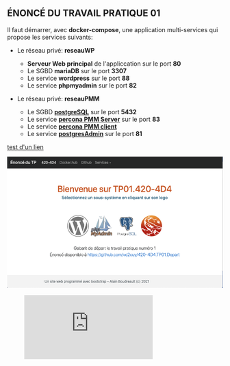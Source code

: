 ## ÉNONCÉ DU TRAVAIL PRATIQUE 01

Il faut démarrer, avec **docker-compose**, une application multi-services qui propose les services suivants:

* Le réseau privé: **reseauWP**
	* **Serveur Web principal** de l'appliccation sur le port **80**
	* Le SGBD **mariaDB** sur le port **3307**
	* Le service **wordpress** sur le port **88**
	* Le service **phpmyadmin** sur le port **82**

* Le réseau privé: **reseauPMM**
	* Le SGBD <a href="https://hub.docker.com/_/postgres">**postgreSQL**</a>  sur le port **5432**
    * Le service <a href="https://hub.docker.com/r/percona/pmm-server">**percona PMM Server**</a> sur le port **83**
    * Le service <a href="https://hub.docker.com/r/perconalab/pmm-client">**percona PMM client** </a>
    * Le service <a href="https://hub.docker.com/r/dpage/pgadmin4">**postgresAdmin**</a> sur le port **81**

<a href="https://hub.docker.com/r/perconalab/pmm-client">test d'un lien</a>

<a href="#">![Écran de l'application](ecran-depart.png)</a>

<!-- blank line -->
<figure class="video_container">
  <iframe src="https://www.youtube.com/embed/enMumwvLAug" frameborder="0" allowfullscreen="true"> </iframe>
</figure>
<!-- blank line -->
